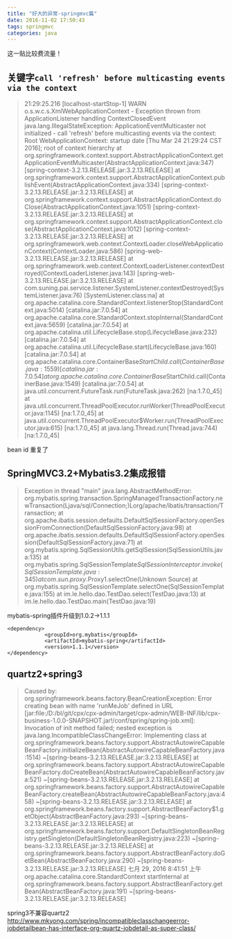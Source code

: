 ```yaml
---
title: "好大的异常-springmvc篇"
date: 2016-11-02 17:50:43
tags: springmvc
categories: java
---
```


这一贴比较费流量！

<!-- more -->

## 关键字`call 'refresh' before multicasting events via the context`

>21:29:25.216 [localhost-startStop-1] WARN  o.s.w.c.s.XmlWebApplicationContext - Exception thrown from ApplicationListener handling ContextClosedEvent
>java.lang.IllegalStateException: ApplicationEventMulticaster not initialized - call 'refresh' before multicasting events via the context: Root WebApplicationContext: startup date [Thu Mar 24 21:29:24 CST 2016]; root of context hierarchy
>	at org.springframework.context.support.AbstractApplicationContext.getApplicationEventMulticaster(AbstractApplicationContext.java:347) [spring-context-3.2.13.RELEASE.jar:3.2.13.RELEASE]
>	at org.springframework.context.support.AbstractApplicationContext.publishEvent(AbstractApplicationContext.java:334) [spring-context-3.2.13.RELEASE.jar:3.2.13.RELEASE]
>	at org.springframework.context.support.AbstractApplicationContext.doClose(AbstractApplicationContext.java:1051) [spring-context-3.2.13.RELEASE.jar:3.2.13.RELEASE]
>	at org.springframework.context.support.AbstractApplicationContext.close(AbstractApplicationContext.java:1012) [spring-context-3.2.13.RELEASE.jar:3.2.13.RELEASE]
>	at org.springframework.web.context.ContextLoader.closeWebApplicationContext(ContextLoader.java:586) [spring-web-3.2.13.RELEASE.jar:3.2.13.RELEASE]
>	at org.springframework.web.context.ContextLoaderListener.contextDestroyed(ContextLoaderListener.java:143) [spring-web-3.2.13.RELEASE.jar:3.2.13.RELEASE]
>	at com.suning.pai.service.listener.SystemListener.contextDestroyed(SystemListener.java:76) [SystemListener.class:na]
>	at org.apache.catalina.core.StandardContext.listenerStop(StandardContext.java:5014) [catalina.jar:7.0.54]
>	at org.apache.catalina.core.StandardContext.stopInternal(StandardContext.java:5659) [catalina.jar:7.0.54]
>	at org.apache.catalina.util.LifecycleBase.stop(LifecycleBase.java:232) [catalina.jar:7.0.54]
>	at org.apache.catalina.util.LifecycleBase.start(LifecycleBase.java:160) [catalina.jar:7.0.54]
>	at org.apache.catalina.core.ContainerBase$StartChild.call(ContainerBase.java:1559) [catalina.jar:7.0.54]
>	at org.apache.catalina.core.ContainerBase$StartChild.call(ContainerBase.java:1549) [catalina.jar:7.0.54]
>	at java.util.concurrent.FutureTask.run(FutureTask.java:262) [na:1.7.0_45]
>	at java.util.concurrent.ThreadPoolExecutor.runWorker(ThreadPoolExecutor.java:1145) [na:1.7.0_45]
>	at java.util.concurrent.ThreadPoolExecutor$Worker.run(ThreadPoolExecutor.java:615) [na:1.7.0_45]
>at java.lang.Thread.run(Thread.java:744) [na:1.7.0_45]

bean id 重复了

## SpringMVC3.2+Mybatis3.2集成报错

>Exception in thread "main" java.lang.AbstractMethodError: org.mybatis.spring.transaction.SpringManagedTransactionFactory.newTransaction(Ljava/sql/Connection;)Lorg/apache/ibatis/transaction/Transaction;
>	at org.apache.ibatis.session.defaults.DefaultSqlSessionFactory.openSessionFromConnection(DefaultSqlSessionFactory.java:98)
>	at org.apache.ibatis.session.defaults.DefaultSqlSessionFactory.openSession(DefaultSqlSessionFactory.java:71)
>	at org.mybatis.spring.SqlSessionUtils.getSqlSession(SqlSessionUtils.java:135)
>	at org.mybatis.spring.SqlSessionTemplate$SqlSessionInterceptor.invoke(SqlSessionTemplate.java:345)
>	at com.sun.proxy.$Proxy1.selectOne(Unknown Source)
>	at org.mybatis.spring.SqlSessionTemplate.selectOne(SqlSessionTemplate.java:155)
>	at im.le.hello.dao.TestDao.select(TestDao.java:13)
>at im.le.hello.dao.TestDao.main(TestDao.java:19)

mybatis-spring插件升级到1.0.2->1.1.1

```
<dependency>
			<groupId>org.mybatis</groupId>
			<artifactId>mybatis-spring</artifactId>
			<version>1.1.1</version>
</dependency>
```

## quartz2+spring3

>Caused by: org.springframework.beans.factory.BeanCreationException: Error creating bean with name 'runMeJob' defined in URL [jar:file:/D:/bl/git/cpx/cpx-admin/target/cpx-admin/WEB-INF/lib/cpx-business-1.0.0-SNAPSHOT.jar!/conf/spring/spring-job.xml]: Invocation of init method failed; nested exception is java.lang.IncompatibleClassChangeError: Implementing class
>	at org.springframework.beans.factory.support.AbstractAutowireCapableBeanFactory.initializeBean(AbstractAutowireCapableBeanFactory.java:1514) ~[spring-beans-3.2.13.RELEASE.jar:3.2.13.RELEASE]
>	at org.springframework.beans.factory.support.AbstractAutowireCapableBeanFactory.doCreateBean(AbstractAutowireCapableBeanFactory.java:521) ~[spring-beans-3.2.13.RELEASE.jar:3.2.13.RELEASE]
>	at org.springframework.beans.factory.support.AbstractAutowireCapableBeanFactory.createBean(AbstractAutowireCapableBeanFactory.java:458) ~[spring-beans-3.2.13.RELEASE.jar:3.2.13.RELEASE]
>	at org.springframework.beans.factory.support.AbstractBeanFactory$1.getObject(AbstractBeanFactory.java:293) ~[spring-beans-3.2.13.RELEASE.jar:3.2.13.RELEASE]
>	at org.springframework.beans.factory.support.DefaultSingletonBeanRegistry.getSingleton(DefaultSingletonBeanRegistry.java:223) ~[spring-beans-3.2.13.RELEASE.jar:3.2.13.RELEASE]
>	at org.springframework.beans.factory.support.AbstractBeanFactory.doGetBean(AbstractBeanFactory.java:290) ~[spring-beans-3.2.13.RELEASE.jar:3.2.13.RELEASE]
>七月 29, 2016 8:41:51 上午 org.apache.catalina.core.StandardContext startInternal
>	at org.springframework.beans.factory.support.AbstractBeanFactory.getBean(AbstractBeanFactory.java:191) ~[spring-beans-3.2.13.RELEASE.jar:3.2.13.RELEASE]

spring3不兼容quartz2
http://www.mkyong.com/spring/incompatibleclasschangeerror-jobdetailbean-has-interface-org-quartz-jobdetail-as-super-class/

